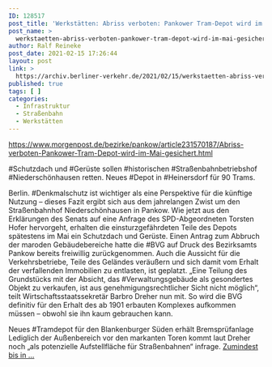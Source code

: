 ```yaml
---
ID: 128517
post_title: 'Werkstätten: Abriss verboten: Pankower Tram-Depot wird im Mai gesichert, aus Berliner Morgenpost'
post_name: >
  werkstaetten-abriss-verboten-pankower-tram-depot-wird-im-mai-gesichert-aus-berliner-morgenpost
author: Ralf Reineke
post_date: 2021-02-15 17:26:44
layout: post
link: >
  https://archiv.berliner-verkehr.de/2021/02/15/werkstaetten-abriss-verboten-pankower-tram-depot-wird-im-mai-gesichert-aus-berliner-morgenpost/
published: true
tags: [ ]
categories:
  - Infrastruktur
  - Straßenbahn
  - Werkstätten
---
```

https://www.morgenpost.de/bezirke/pankow/article231570187/Abriss-verboten-Pankower-Tram-Depot-wird-im-Mai-gesichert.html

#Schutzdach und #Gerüste sollen #historischen #Straßenbahnbetriebshof #Niederschönhausen retten. Neues #Depot in #Heinersdorf für 90 Trams.

Berlin. #Denkmalschutz ist wichtiger als eine Perspektive für die künftige Nutzung – dieses Fazit ergibt sich aus dem jahrelangen Zwist um den Straßenbahnhof Niederschönhausen in Pankow. Wie jetzt aus den Erklärungen des Senats auf eine Anfrage des SPD-Abgeordneten Torsten Hofer hervorgeht, erhalten die einsturzgefährdeten Teile des Depots spätestens im Mai ein Schutzdach und Gerüste. Einen Antrag zum Abbruch der maroden Gebäudebereiche hatte die #BVG auf Druck des Bezirksamts Pankow bereits freiwillig zurückgenommen. Auch die Aussicht für die Verkehrsbetriebe, Teile des Geländes veräußern und sich damit vom Erhalt der verfallenden Immobilien zu entlasten, ist geplatzt. „Eine Teilung des Grundstücks mit der Absicht, das #Verwaltungsgebäude als gesondertes Objekt zu verkaufen, ist aus genehmigungsrechtlicher Sicht nicht möglich“, teilt Wirtschaftsstaatssekretär Barbro Dreher nun mit. So wird die BVG definitiv für den Erhalt des ab 1901 erbauten Komplexes aufkommen müssen – obwohl sie ihn kaum gebrauchen kann.

Neues #Tramdepot für den Blankenburger Süden erhält Bremsprüfanlage
Lediglich der Außenbereich vor den markanten Toren kommt laut Dreher noch „als potenzielle Aufstellfläche für Straßenbahnen“ infrage. <a href="https://www.morgenpost.de/bezirke/pankow/article231570187/Abriss-verboten-Pankower-Tram-Depot-wird-im-Mai-gesichert.html">Zumindest bis in ...</a>